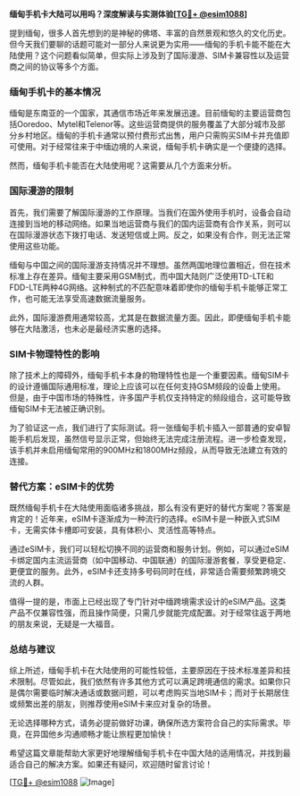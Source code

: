 **缅甸手机卡大陆可以用吗？深度解读与实测体验[[TG💪+ @esim1088](https://t.me/s/esim1088)]**

提到缅甸，很多人首先想到的是神秘的佛塔、丰富的自然景观和悠久的文化历史。但今天我们要聊的话题可能对一部分人来说更为实用——缅甸的手机卡能不能在大陆使用？这个问题看似简单，但实际上涉及到了国际漫游、SIM卡兼容性以及运营商之间的协议等多个方面。

### 缅甸手机卡的基本情况

缅甸是东南亚的一个国家，其通信市场近年来发展迅速。目前缅甸的主要运营商包括Ooredoo、Mytel和Telenor等。这些运营商提供的服务覆盖了大部分城市及部分乡村地区。缅甸的手机卡通常以预付费形式出售，用户只需购买SIM卡并充值即可使用。对于经常往来于中缅边境的人来说，缅甸手机卡确实是一个便捷的选择。

然而，缅甸手机卡能否在大陆使用呢？这需要从几个方面来分析。

### 国际漫游的限制

首先，我们需要了解国际漫游的工作原理。当我们在国外使用手机时，设备会自动连接到当地的移动网络。如果当地运营商与我们的国内运营商有合作关系，则可以在国际漫游状态下拨打电话、发送短信或上网。反之，如果没有合作，则无法正常使用这些功能。

缅甸与中国之间的国际漫游支持情况并不理想。虽然两国地理位置相近，但在技术标准上存在差异。缅甸主要采用GSM制式，而中国大陆则广泛使用TD-LTE和FDD-LTE两种4G网络。这种制式的不匹配意味着即使你的缅甸手机卡能够正常工作，也可能无法享受高速数据流量服务。

此外，国际漫游费用通常较高，尤其是在数据流量方面。因此，即便缅甸手机卡能够在大陆激活，也未必是最经济实惠的选择。

### SIM卡物理特性的影响

除了技术上的障碍外，缅甸手机卡本身的物理特性也是一个重要因素。缅甸SIM卡的设计遵循国际通用标准，理论上应该可以在任何支持GSM频段的设备上使用。但是，由于中国市场的特殊性，许多国产手机仅支持特定的频段组合，这可能导致缅甸SIM卡无法被正确识别。

为了验证这一点，我们进行了实际测试。将一张缅甸手机卡插入一部普通的安卓智能手机后发现，虽然信号显示正常，但始终无法完成注册流程。进一步检查发现，该手机并未启用缅甸常用的900MHz和1800MHz频段，从而导致无法建立有效的连接。

### 替代方案：eSIM卡的优势

既然缅甸手机卡在大陆使用面临诸多挑战，那么有没有更好的替代方案呢？答案是肯定的！近年来，eSIM卡逐渐成为一种流行的选择。eSIM卡是一种嵌入式SIM卡，无需实体卡槽即可安装，具有体积小、灵活性高等特点。

通过eSIM卡，我们可以轻松切换不同的运营商和服务计划。例如，可以通过eSIM卡绑定国内主流运营商（如中国移动、中国联通）的国际漫游套餐，享受更稳定、更便宜的服务。此外，eSIM卡还支持多号码同时在线，非常适合需要频繁跨境交流的人群。

值得一提的是，市面上已经出现了专门针对中缅跨境需求设计的eSIM产品。这类产品不仅兼容性强，而且操作简便，只需几步就能完成配置。对于经常往返于两地的朋友来说，无疑是一大福音。

### 总结与建议

综上所述，缅甸手机卡在大陆使用的可能性较低，主要原因在于技术标准差异和技术限制。尽管如此，我们依然有许多其他方式可以满足跨境通信的需求。如果你只是偶尔需要临时解决通话或数据问题，可以考虑购买当地SIM卡；而对于长期居住或频繁出差的朋友，则推荐使用eSIM卡来应对复杂的场景。

无论选择哪种方式，请务必提前做好功课，确保所选方案符合自己的实际需求。毕竟，在异国他乡沟通顺畅才能让旅程更加愉快！

希望这篇文章能帮助大家更好地理解缅甸手机卡在中国大陆的适用情况，并找到最适合自己的解决方案。如果还有疑问，欢迎随时留言讨论！

[[TG💪+ @esim1088](https://t.me/s/esim1088) ![Image](https://i.postimg.cc/4NQfJmqS/Snipaste-2025-05-13-00-14-12.png)]